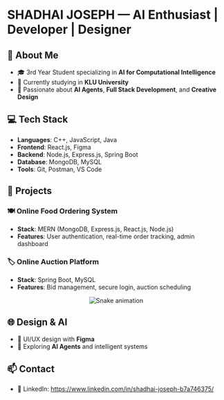 
#  SHADHAI JOSEPH — AI Enthusiast | Developer | Designer

## 🚀 About Me
- 🎓 3rd Year Student specializing in **AI for Computational Intelligence**
- 💼 Currently studying in **KLU University**
- 🧠 Passionate about **AI Agents**, **Full Stack Development**, and **Creative Design**

## 💻 Tech Stack
- **Languages**: C++, JavaScript, Java
- **Frontend**: React.js, Figma
- **Backend**: Node.js, Express.js, Spring Boot
- **Database**: MongoDB, MySQL
- **Tools**: Git, Postman, VS Code

## 📂 Projects
### 🍽️ Online Food Ordering System
- **Stack**: MERN (MongoDB, Express.js, React.js, Node.js)
- **Features**: User authentication, real-time order tracking, admin dashboard

### 🏷️ Online Auction Platform
- **Stack**: Spring Boot, MySQL
- **Features**: Bid management, secure login, auction scheduling
  
<div align="center">
  <img src="https://profile-readme-generator.com/assets/snake.svg" alt="Snake animation" />
</div>

## 🌐 Design & AI
- 🎨 UI/UX design with **Figma**
- 🤖 Exploring **AI Agents** and intelligent systems

## 📫 Contact
- 🔗 LinkedIn: https://www.linkedin.com/in/shadhai-joseph-b7a746375/

